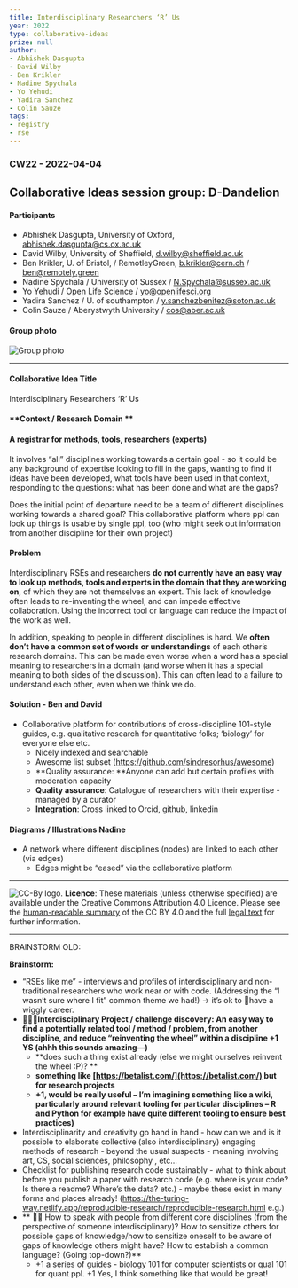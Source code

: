 ```yaml
---
title: Interdisciplinary Researchers ‘R’ Us
year: 2022
type: collaborative-ideas
prize: null
author:
- Abhishek Dasgupta
- David Wilby
- Ben Krikler
- Nadine Spychala
- Yo Yehudi
- Yadira Sanchez
- Colin Sauze
tags:
- registry
- rse
---
```


### CW22 - 2022-04-04


## **Collaborative Ideas session group: D-Dandelion**

#### **Participants**

* Abhishek Dasgupta, University of Oxford, abhishek.dasgupta@cs.ox.ac.uk
* David Wilby, University of Sheffield, d.wilby@sheffield.ac.uk
* Ben Krikler, U. of Bristol, / RemotleyGreen, [b.krikler@cern.ch](mailto:b.krikler@cern.ch) / ben@remotely.green 
* Nadine Spychala / University of Sussex / [N.Spychala@sussex.ac.uk](mailto:N.Spychala@sussex.ac.uk) 
* Yo Yehudi / Open Life Science / [yo@openlifesci.org](mailto:yo@openlifesci.org)
* Yadira Sanchez / U. of southampton / [y.sanchezbenitez@soton.ac.uk](mailto:y.sanchezbenitez@soton.ac.uk)
* Colin Sauze / Aberystwyth University / [cos@aber.ac.uk](mailto:cos@aber.ac.uk)


#### **Group photo**


![Group photo](../images/cw22-research-r-us.png)



---


#### **Collaborative Idea Title**

Interdisciplinary Researchers ‘R’ Us


#### **Context / Research Domain  **


#### A registrar for methods, tools, researchers (experts)

It involves “all” disciplines working towards a certain goal - so it could be any background of expertise looking to fill in the gaps, wanting to find if ideas have been developed, what tools have been used in that context, responding to the questions: what has been done and what are the gaps? 

Does the initial point of departure need to be a team of different disciplines working towards a shared goal? This collaborative platform where ppl can look up things is usable by single ppl, too (who might seek out information from another discipline for their own project)


#### **Problem**

Interdisciplinary RSEs and researchers **do not currently have an easy way to look up methods, tools and experts in the domain that they are working on**, of which they are not themselves an expert. This lack of knowledge often leads to re-inventing the wheel, and can impede effective collaboration. Using the incorrect tool or language can reduce the impact of the work as well.

In addition, speaking to people in different disciplines is hard. We **often don’t have a common set of words or understandings** of each other’s research domains. This can be made even worse when a word has a special meaning to researchers in a domain (and worse when it has a special meaning to both sides of the discussion). This can often lead to a failure to understand each other, even when we think we do. 


#### **Solution - Ben and David**

* Collaborative platform for contributions of cross-discipline 101-style guides, e.g. qualitative research for quantitative folks; ‘biology’ for everyone else etc.
    * Nicely indexed and searchable 
    * Awesome list subset (https://github.com/sindresorhus/awesome)
    * **Quality assurance: **Anyone can add but certain profiles with moderation capacity
    * **Quality assurance**: Catalogue of researchers with their expertise - managed by a curator
    * **Integration**: Cross linked to Orcid, github, linkedin


#### **Diagrams / Illustrations Nadine**

* A network where different disciplines (nodes) are linked to each other (via edges)
    * Edges might be “eased” via the collaborative platform


---



![CC-By logo.](../images/cc-by.png)
 **Licence**: These materials (unless otherwise specified) are available under the Creative Commons Attribution 4.0 Licence. Please see the [human-readable summary](https://www.google.com/url?q=https://creativecommons.org/licenses/by/4.0/&sa=D&source=editors&ust=1647284290073715&usg=AOvVaw2Hv6utgvyVwEcX-Mj6_3ms) of the CC BY 4.0 and the full [legal text](https://www.google.com/url?q=https://creativecommons.org/licenses/by/4.0/legalcode&sa=D&source=editors&ust=1647284290073913&usg=AOvVaw1dHZ8juvIBg5qXBnasVv35) for further information.

-----

BRAINSTORM OLD:

**Brainstorm:**

*  “RSEs like me” - interviews and profiles of interdisciplinary and non-traditional researchers who work near or with code. (Addressing the “I wasn’t sure where I fit” common theme we had!) -> it’s ok to 🫶have a wiggly career. 
* **🤩🤩🤩Interdisciplinary Project / challenge discovery: An easy way to find a potentially related tool / method / problem, from another discipline, and reduce “reinventing the wheel” within a discipline +1 YS (ahhh this sounds amazing—)**
    * **does such a thing exist already (else we might ourselves reinvent the wheel :P)? **
    * **something like [https://betalist.com/](https://betalist.com/) but for research projects**
    * **+1, would be really useful – I’m imagining something like a wiki, particularly around relevant tooling for particular disciplines – R and Python for example have quite different tooling to ensure best practices)**
*  Interdisciplinarity and creativity go hand in hand - how can we and is it possible to elaborate collective (also interdisciplinary) engaging methods of research - beyond the usual suspects - meaning involving art, CS, social sciences, philosophy , etc… 
*  Checklist for publishing research code sustainably - what to think about before you publish a paper with research code (e.g. where is your code? Is there a readme? Where’s the data? etc.) - maybe these exist in many forms and places already! (https://the-turing-way.netlify.app/reproducible-research/reproducible-research.html e.g.)
* ** 🤩🤩 How to speak with people from different core disciplines (from the perspective of someone interdisciplinary)? How to sensitize others for possible gaps of knowledge/how to sensitize oneself to be aware of gaps of knowledge others might have? How to establish a common language? (Going top-down?)**
    * +1 a series of guides - biology 101 for computer scientists or qual 101 for quant ppl. +1 Yes, I think something like that would be great!
